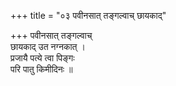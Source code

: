 +++
title = "०३ पवीनसात् तङ्गल्वाच् छायकाद्"

+++
पवीनसात् तङ्गल्वाच्  
छायकाद् उत नग्नकात् ।  
प्रजायै पत्ये त्वा पिङ्गः  
परि पातु किमीदिनः ॥